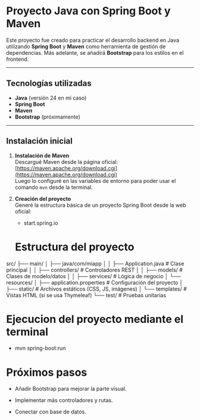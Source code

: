# Proyecto Java con Spring Boot y Maven

Este proyecto fue creado para practicar el desarrollo backend en Java utilizando **Spring Boot** y **Maven** como herramienta de gestión de dependencias. Más adelante, se añadirá **Bootstrap** para los estilos en el frontend.

---

## Tecnologías utilizadas

- **Java** (versión 24 en mi caso)
- **Spring Boot**
- **Maven**
- **Bootstrap** (próximamente)

---

## Instalación inicial

1. **Instalación de Maven**  
   Descargué Maven desde la página oficial:  
   [https://maven.apache.org/download.cgi](https://maven.apache.org/download.cgi)  
   Luego lo configuré en las variables de entorno para poder usar el comando `mvn` desde la terminal.

2. **Creación del proyecto**  
   Generé la estructura básica de un proyecto Spring Boot desde la web oficial:

   - start.spring.io

   # Estructura del proyecto

src/
├── main/
│ ├── java/com/miapp
│ │ ├── Application.java # Clase principal
│ │ ├── controllers/ # Controladores REST
│ │ ├── models/ # Clases de modelo/datos
│ │ ├── services/ # Lógica de negocio
│ └── resources/
│ ├── application.properties # Configuración del proyecto
│ ├── static/ # Archivos estáticos (CSS, JS, imágenes)
│ └── templates/ # Vistas HTML (si se usa Thymeleaf)
└── test/ # Pruebas unitarias

# Ejecucion del proyecto mediante el terminal

- mvn spring-boot:run

# Próximos pasos

- Añadir Bootstrap para mejorar la parte visual.

- Implementar más controladores y rutas.

- Conectar con base de datos.
